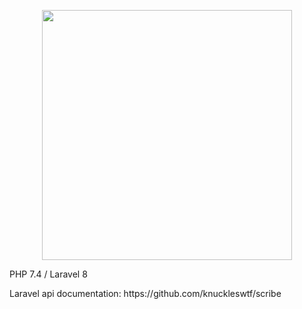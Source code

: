 <p align="center"><a href="https://laravel.com" target="_blank"><img src="https://raw.githubusercontent.com/laravel/art/master/logo-lockup/5%20SVG/2%20CMYK/1%20Full%20Color/laravel-logolockup-cmyk-red.svg" width="400"></a></p>

<p>PHP 7.4 / Laravel 8</p>
<p>Laravel api documentation: https://github.com/knuckleswtf/scribe</p>
